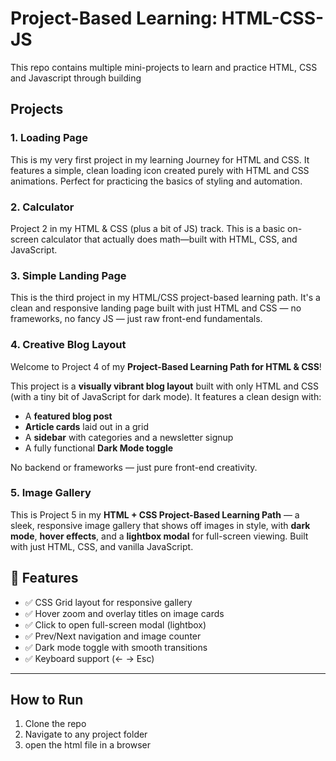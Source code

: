 # Project-Based Learning: HTML-CSS-JS

This repo contains multiple mini-projects to learn and practice HTML, CSS and Javascript through building 

## Projects

### 1. Loading Page
This is my very first project in my learning Journey for HTML and CSS. It features a simple, clean loading icon created purely with HTML and CSS animations. Perfect for practicing the basics of styling and automation.

### 2. Calculator 
Project 2 in my HTML & CSS (plus a bit of JS) track. This is a basic on-screen calculator that actually does math—built with HTML, CSS, and JavaScript.

### 3. Simple Landing Page
This is the third project in my HTML/CSS project-based learning path. It's a clean and responsive landing page built with just HTML and CSS — no frameworks, no fancy JS — just raw front-end fundamentals.

### 4. Creative Blog Layout
Welcome to Project 4 of my **Project-Based Learning Path for HTML & CSS**!

This project is a **visually vibrant blog layout** built with only HTML and CSS (with a tiny bit of JavaScript for dark mode). It features a clean design with:
- A **featured blog post**
- **Article cards** laid out in a grid
- A **sidebar** with categories and a newsletter signup
- A fully functional **Dark Mode toggle**

No backend or frameworks — just pure front-end creativity.

### 5. Image Gallery
This is Project 5 in my **HTML + CSS Project-Based Learning Path** — a sleek, responsive image gallery that shows off images in style, with **dark mode**, **hover effects**, and a **lightbox modal** for full-screen viewing. Built with just HTML, CSS, and vanilla JavaScript.

## 🚀 Features

- ✅ CSS Grid layout for responsive gallery
- ✅ Hover zoom and overlay titles on image cards
- ✅ Click to open full-screen modal (lightbox)
- ✅ Prev/Next navigation and image counter
- ✅ Dark mode toggle with smooth transitions
- ✅ Keyboard support (← → Esc)


-----

## How to Run
1. Clone the repo
2. Navigate to any project folder
3. open the html file in a browser
